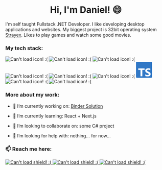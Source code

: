 <h1 align="center">Hi, I'm Daniel! 😄</h3>

I'm self taught Fullstack .NET Developer. I like developing desktop applications and websites. My biggest project is 32bit operating system <a href="https://github.com/StraykerPL/StrayexOS">Strayex</a>. Likes to play games and watch some good movies.

<h3>My tech stack:</h3>
<div style="display: inline;">
  <img src="https://simpleicons.org/icons/dotnet.svg" alt="Can't load icon! :(" width="50px" height="50px">
  <img src="https://simpleicons.org/icons/angular.svg" alt="Can't load icon! :(" width="50px" height="50px">
  <img src="https://simpleicons.org/icons/react.svg" alt="Can't load icon! :(" width="50px" height="50px">
  <img src="https://simpleicons.org/icons/nextdotjs.svg" alt="Can't load icon! :(" width="50px" height="50px">
  <img src="https://simpleicons.org/icons/html5.svg" alt="Can't load icon! :(" width="50px" height="50px">
  <img src="https://simpleicons.org/icons/css3.svg" alt="Can't load icon! :(" width="50px" height="50px">
  <img src="typescript.svg" alt="Can't load icon! :(" width="50px" height="50px">
  <img src="https://simpleicons.org/icons/javascript.svg" alt="Can't load icon! :(" width="50px" height="50px">
  <img src="https://simpleicons.org/icons/c.svg" alt="Can't load icon! :(" width="50px" height="50px">
</div>

<h3>More about my work:</h3>

- 🔭 I’m currently working on: <a href="https://github.com/StraykerPL/Binder">Binder Solution</a>

- 🌱 I’m currently learning: React + Next.js

- 👯 I’m looking to collaborate on: some C# project

- 🤔 I’m looking for help with: nothing... for now...

<h3>📫 Reach me here:</h3>

<a href="https://straykersoftware.pl">
  <img src="https://img.shields.io/badge/%20Website-https%3A%2F%2Fstraykersoftware.pl-brightgreen" alt="Can't load shield! :(">
</a>
<a href="https://discord.gg/ytdkCVD">
  <img src="https://img.shields.io/badge/Discord-Lets%20talk!-blue" alt="Can't load shield! :(">
</a>
<a href="https://www.fb.com/straykersoftware">
  <img src="https://img.shields.io/badge/Facebook-Fanpage!-yellow" alt="Can't load shield! :(">
</a>

<!--
**StraykerPL/straykerpl** is a ✨ _special_ ✨ repository because its `README.md` (this file) appears on your GitHub profile.

Here are some ideas to get you started:

- 🔭 I’m currently working on ...
- 🌱 I’m currently learning ...
- 👯 I’m looking to collaborate on ...
- 🤔 I’m looking for help with ...
- 💬 Ask me about ...
- 📫 How to reach me: ...
- 😄 Pronouns: ...
- ⚡ Fun fact: ...
-->
